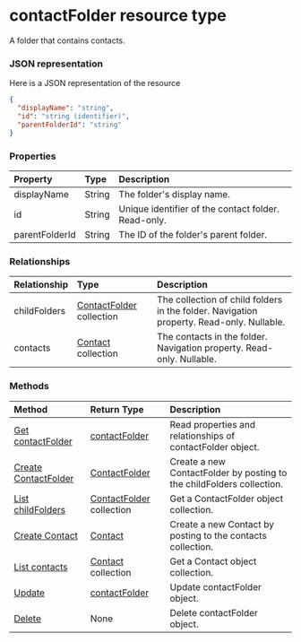 # contactFolder resource type

A folder that contains contacts.

### JSON representation

Here is a JSON representation of the resource

<!-- {
  "blockType": "resource",
  "optionalProperties": [
    "childFolders",
    "contacts"
  ],
  "@odata.type": "microsoft.graph.contactfolder"
}-->

```json
{
  "displayName": "string",
  "id": "string (identifier)",
  "parentFolderId": "string"
}

```
### Properties
| Property	   | Type	|Description|
|:---------------|:--------|:----------|
|displayName|String|The folder's display name.|
|id|String|Unique identifier of the contact folder. Read-only.|
|parentFolderId|String|The ID of the folder's parent folder.|

### Relationships
| Relationship | Type	|Description|
|:---------------|:--------|:----------|
|childFolders|[ContactFolder](contactfolder.md) collection|The collection of child folders in the folder. Navigation property. Read-only. Nullable.|
|contacts|[Contact](contact.md) collection|The contacts in the folder. Navigation property. Read-only. Nullable.|

### Methods

| Method		   | Return Type	|Description|
|:---------------|:--------|:----------|
|[Get contactFolder](../api/contactfolder_get.md) | [contactFolder](contactfolder.md) |Read properties and relationships of contactFolder object.|
|[Create ContactFolder](../api/contactfolder_post_childfolders.md) |[ContactFolder](contactfolder.md)| Create a new ContactFolder by posting to the childFolders collection.|
|[List childFolders](../api/contactfolder_list_childfolders.md) |[ContactFolder](contactfolder.md) collection| Get a ContactFolder object collection.|
|[Create Contact](../api/contactfolder_post_contacts.md) |[Contact](contact.md)| Create a new Contact by posting to the contacts collection.|
|[List contacts](../api/contactfolder_list_contacts.md) |[Contact](contact.md) collection| Get a Contact object collection.|
|[Update](../api/contactfolder_update.md) | [contactFolder](contactfolder.md)	|Update contactFolder object. |
|[Delete](../api/contactfolder_delete.md) | None |Delete contactFolder object. |

<!-- uuid: 8fcb5dbc-d5aa-4681-8e31-b001d5168d79
2015-10-25 14:57:30 UTC -->
<!-- {
  "type": "#page.annotation",
  "description": "contactFolder resource",
  "keywords": "",
  "section": "documentation",
  "tocPath": ""
}-->